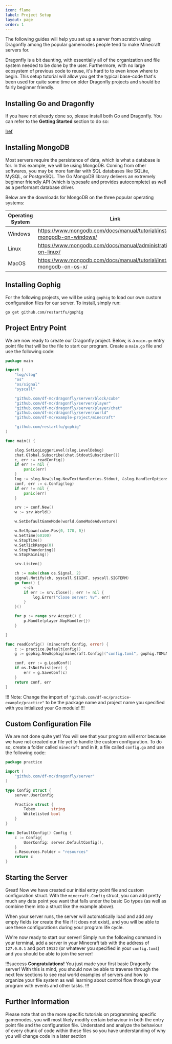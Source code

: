 ```yaml
---
icon: flame
label: Project Setup
layout: page
order: 1
---
```


The following guides will help you set up a server from scratch using Dragonfly among the popular gamemodes people tend to make Minecraft servers for.

Dragonfly is a bit daunting, with essentially all of the organization and file system needed to be done by the user. Furthermore, with no large ecosystem of previous code to reuse, it's hard to to even know where to begin. This setup tutorial will allow you get the typical base-code that's been used for quite some time on older Dragonfly projects and should be fairly beginner friendly.

## Installing Go and Dragonfly

If you have not already done so, please install both Go and Dragonfly. You can refer to the **Getting Started** section to do so:

[!ref](/getting-started.md)

## Installing MongoDB

Most servers require the persistence of data, which is what a database is for. In this example, we will be using MongoDB. Coming from other softwares, you may be more familar with SQL databases like SQLite, MySQL, or PostgreSQL. The Go MongoDB library delivers an extremely beginner friendly API (which is typesafe and provides autocomplete) as well as a performant database driver.

Below are the downloads for MongoDB on the three popular operating systems:

Operating System | Link
---              | ---
Windows          | https://www.mongodb.com/docs/manual/tutorial/install-mongodb-on-windows/
Linux            | https://www.mongodb.com/docs/manual/administration/install-on-linux/
MacOS            | https://www.mongodb.com/docs/manual/tutorial/install-mongodb-on-os-x/

## Installing Gophig

For the following projects, we will be using `gophig` to load our own custom configuration files for our server. To install, simply run:

```
go get github.com/restartfu/gophig
```

## Project Entry Point

We are now ready to create our Dragonfly project. Below, is a `main.go` entry point file that will be the file to start our program. Create a `main.go` file and use the following code:

```go main.go
package main

import (
	"log/slog"
	"os"
	"os/signal"
	"syscall"

	"github.com/df-mc/dragonfly/server/block/cube"
	"github.com/df-mc/dragonfly/server/player"
	"github.com/df-mc/dragonfly/server/player/chat"
	"github.com/df-mc/dragonfly/server/world"
	"github.com/df-mc/example-project/minecraft"

	"github.com/restartfu/gophig"
)

func main() {

	slog.SetLogLoggerLevel(slog.LevelDebug)
	chat.Global.Subscribe(chat.StdoutSubscriber{})
	c, err := readConfig()
	if err != nil {
		panic(err)
	}
	log := slog.New(slog.NewTextHandler(os.Stdout, &slog.HandlerOptions{Level: slog.LevelDebug}))
	conf, err := c.Config(log)
	if err != nil {
		panic(err)
	}

	srv := conf.New()
	w := srv.World()

	w.SetDefaultGameMode(world.GameModeAdventure)

	w.SetSpawn(cube.Pos{0, 170, 0})
	w.SetTime(60100)
	w.StopTime()
	w.SetTickRange(0)
	w.StopThundering()
	w.StopRaining()

	srv.Listen()

	ch := make(chan os.Signal, 2)
	signal.Notify(ch, syscall.SIGINT, syscall.SIGTERM)
	go func() {
		<-ch
		if err := srv.Close(); err != nil {
			log.Error("close server: %v", err)
		}
	}()

	for p := range srv.Accept() {
		p.Handle(player.NopHandler{})
	}

}

func readConfig() (minecraft.Config, error) {
	c := practice.DefaultConfig()
	g := gophig.NewGophig[minecraft.Config]("config.toml", gophig.TOMLMarshaler{}, 0777)

	conf, err := g.LoadConf()
	if os.IsNotExist(err) {
		err = g.SaveConf(c)
	}
	return conf, err
}
```

!!!
Note: Change the import of `"github.com/df-mc/practice-example/practice"` to be the package name and project name you specified with you intialized your Go module!
!!!

## Custom Configuration File

We are not done quite yet! You will see that your program will error because we have not created our file yet to handle the custom configuration. To do so, create a folder called `minecraft` and in it, a file called `config.go` and use the following code:

```go minecraft/config.go
package practice

import (
	"github.com/df-mc/dragonfly/server"
)

type Config struct {
	server.UserConfig

	Practice struct {
		Tebex       string
		Whitelisted bool
	}
}

func DefaultConfig() Config {
	c := Config{
		UserConfig: server.DefaultConfig(),
	}
	c.Resources.Folder = "resources"
	return c
}
```

## Starting the Server

Great! Now we have created our initial entry point file and custom configuration struct. With the `minecraft.Config` struct, you can add pretty much any data point you want that falls under the basic Go types (as well as combine them into a struct like the example above).

When your server runs, the server will automatically load and add any empty fields (or create the file if it does not exist), and you will be able to use these configurations during your program life cycle.

We're now ready to start our server! Simply run the following command in your terminal, add a server in your Minecraft tab with the address of `127.0.0.1` and port `19132` (or whatever you specified in your `config.toml`) and you should be able to join the server!

!!!success **Congratulations!**
You just made your first basic Dragonfly server! With this is mind, you should now be able to traverse through the next few sections to see real world examples of servers and how to organize your file system as well learning about control flow through your program with events and other tasks. 
!!!

## Further Information

Please note that on the more specific tutorials on programming specific gamemodes, you will most likely modify certain behaviour in both the entry point file and the configuration file. Understand and analyze the behaviour of every chunk of code within these files so you have understanding of why you will change code in a later section